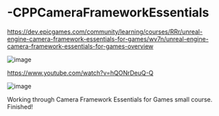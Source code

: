 # -CPPCameraFrameworkEssentials

https://dev.epicgames.com/community/learning/courses/RRr/unreal-engine-camera-framework-essentials-for-games/wv7n/unreal-engine-camera-framework-essentials-for-games-overview

![image](https://github-production-user-asset-6210df.s3.amazonaws.com/3318539/243146863-5b856c0a-9ced-49f4-a1c9-11fe4646d453.png)

https://www.youtube.com/watch?v=hQONrDeuQ-Q


![image](https://github-production-user-asset-6210df.s3.amazonaws.com/3318539/243230040-69272800-283f-4aca-855d-17f6c5756e9b.png)


Working through Camera Framework Essentials for Games small course. Finished! 
